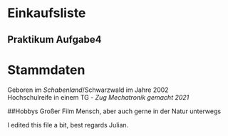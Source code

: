 # Einkaufsliste
Praktikum Aufgabe4
---
# Stammdaten

Geboren im *Schabenland*/Schwarzwald im Jahre 2002  
Hochschulreife in einem TG - _Zug Mechatronik gemacht 2021_  

##Hobbys
Großer Film Mensch, aber auch gerne in der Natur unterwegs

I edited this file a bit, 
best regards Julian.

